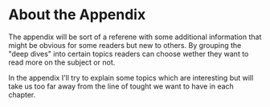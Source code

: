 # About the Appendix

The appendix will be sort of a referene with some additional information that might be obvious for some readers but new to others. By grouping the "deep dives" into certain topics readers can choose wether they want to read more on the subject or not. 

In the appendix I'll try to explain some topics which are interesting but will take us too far away from the line of tought we want to have in each chapter.

